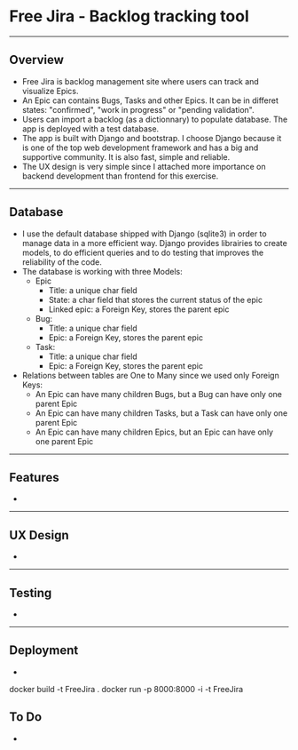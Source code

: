 # Free Jira - Backlog tracking tool

---

## Overview
 - Free Jira is backlog management site where users can track and visualize Epics.
 - An Epic can contains Bugs, Tasks and other Epics. It can be in differet states: "confirmed", "work in progress" or "pending validation".
 - Users can import a backlog (as a dictionnary) to populate database. The app is deployed with a test database.
 - The app is built with Django and bootstrap. I choose Django because it is one of the top web development framework and has a big and supportive community. It is also fast, simple and reliable.
 - The UX design is very simple since I attached more importance on backend development than frontend for this exercise.
 
 ---

## Database
 - I use the default database shipped with Django (sqlite3) in order to manage data in a more efficient way. Django provides librairies to create models, to do efficient queries and to do testing that improves the reliability of the code.
 - The database is working with three Models:
	- Epic
		- Title: a unique char field
		- State: a char field that stores the current status of the epic
		- Linked epic: a Foreign Key, stores the parent epic
	- Bug:
		- Title: a unique char field
		- Epic: a Foreign Key, stores the parent epic
	- Task:
		- Title: a unique char field
		- Epic: a Foreign Key, stores the parent epic
 - Relations between tables are One to Many since we used only Foreign Keys:
	- An Epic can have many children Bugs, but a Bug can have only one parent Epic
	- An Epic can have many children Tasks, but a Task can have only one parent Epic
	- An Epic can have many children Epics, but an Epic can have only one parent Epic

 ---

## Features
 - 

---

## UX Design
 - 

---

## Testing
 - 

---

## Deployment
 - 
docker build -t FreeJira .
docker run -p 8000:8000 -i -t FreeJira


## To Do
 - 




